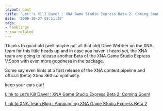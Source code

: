 ```yaml
---
layout: post
title: 'Let''s Kill Dave! : XNA Game Studio Express Beta 2: Coming Soon!'
date: '2006-10-27 08:51:39'
tags:
- ramblings
- xna-related
---
```


Thanks to  good old (well maybe not all that old) Dave Webber on the XNA team for this little heads up and in case you haven’t heard yet, the XNA team are going to release another Beta of the XNA Game Studio Express V.Soon with even more goodness in the package.

Some say even hints at a first release of the XNA content pipeline and official (beta) Xbox 360 compatibility.

 

keep your ears out!

[Link to Let’s Kill Dave! : XNA Game Studio Express Beta 2: Coming Soon!](http://letskilldave.com/archive/2006/10/24/XNA-Game-Studio-Express-Beta-2_3A00_-Coming-Soon_2100_)

[Link to XNA Team Blog : Announcing XNA Game Studio Express Beta 2](http://blogs.msdn.com/xna/archive/2006/10/23/announcing-xna-game-studio-express-beta-2)

